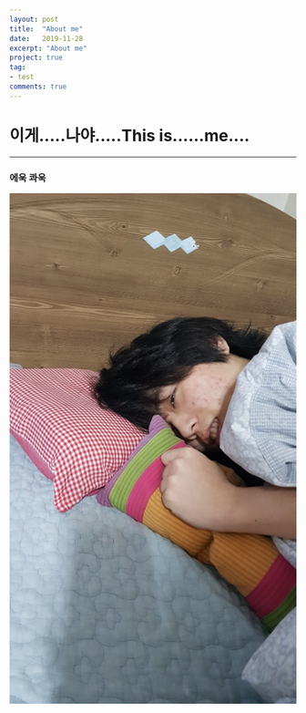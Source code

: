 ```yaml
---
layout: post
title:  "About me"
date:   2019-11-28
excerpt: "About me"
project: true
tag:
- test
comments: true
---
```


이게.....나야.....This is......me....
===
***

### 에욱 콰욱


![me](https://github.com/dpan0883/dpan0883.github.io/blob/master/img/aboutme/1.jpg?raw=true)
